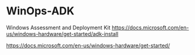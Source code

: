# WinOps-ADK
Windows Assessment and Deployment Kit https://docs.microsoft.com/en-us/windows-hardware/get-started/adk-install


https://docs.microsoft.com/en-us/windows-hardware/get-started/
